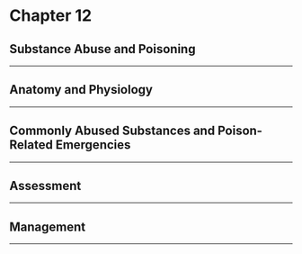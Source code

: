 # Chapter 12
## Substance Abuse and Poisoning

---

## Anatomy and Physiology

---

## Commonly Abused Substances and Poison-Related Emergencies

---

## Assessment

---

## Management

---

